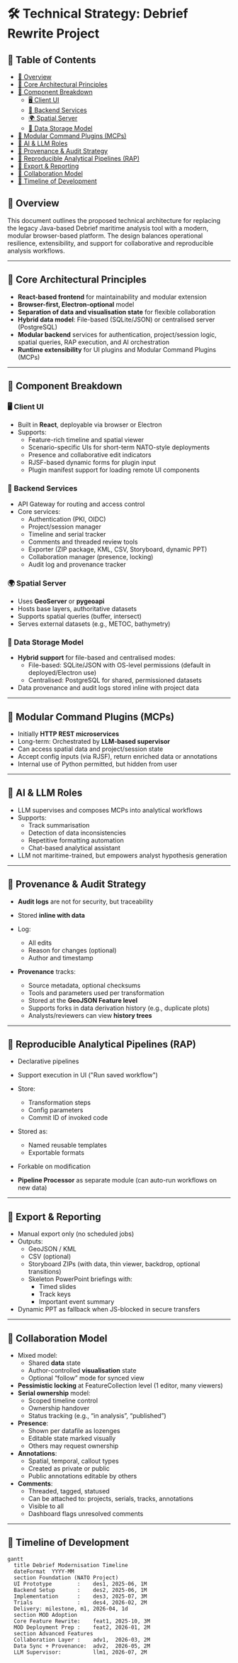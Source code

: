 # 🛠 Technical Strategy: Debrief Rewrite Project

## 📑 Table of Contents
- [🔹 Overview](#-overview)
- [🔹 Core Architectural Principles](#-core-architectural-principles)
- [🔹 Component Breakdown](#-component-breakdown)
  - [🖥 Client UI](#-client-ui)
  - [🧠 Backend Services](#-backend-services)
  - [🌍 Spatial Server](#-spatial-server)
  - [🔄 Data Storage Model](#-data-storage-model)
- [🔹 Modular Command Plugins (MCPs)](#-modular-command-plugins-mcps)
- [🔹 AI & LLM Roles](#-ai--llm-roles)
- [🔹 Provenance & Audit Strategy](#-provenance--audit-strategy)
- [🔹 Reproducible Analytical Pipelines (RAP)](#-reproducible-analytical-pipelines-rap)
- [🔹 Export & Reporting](#-export--reporting)
- [🔹 Collaboration Model](#-collaboration-model)
- [🔹 Timeline of Development](#-timeline-of-development)

## 🔹 Overview

This document outlines the proposed technical architecture for replacing the legacy Java-based Debrief maritime analysis tool with a modern, modular browser-based platform. The design balances operational resilience, extensibility, and support for collaborative and reproducible analysis workflows.

---

## 🔹 Core Architectural Principles

- **React-based frontend** for maintainability and modular extension
- **Browser-first, Electron-optional** model
- **Separation of data and visualisation state** for flexible collaboration
- **Hybrid data model**: File-based (SQLite/JSON) or centralised server (PostgreSQL)
- **Modular backend** services for authentication, project/session logic, spatial queries, RAP execution, and AI orchestration
- **Runtime extensibility** for UI plugins and Modular Command Plugins (MCPs)

---

## 🔹 Component Breakdown

### 🖥 Client UI
- Built in **React**, deployable via browser or Electron
- Supports:
  - Feature-rich timeline and spatial viewer
  - Scenario-specific UIs for short-term NATO-style deployments
  - Presence and collaborative edit indicators
  - RJSF-based dynamic forms for plugin input
  - Plugin manifest support for loading remote UI components

### 🧠 Backend Services
- API Gateway for routing and access control
- Core services:
  - Authentication (PKI, OIDC)
  - Project/session manager
  - Timeline and serial tracker
  - Comments and threaded review tools
  - Exporter (ZIP package, KML, CSV, Storyboard, dynamic PPT)
  - Collaboration manager (presence, locking)
  - Audit log and provenance tracker

### 🌍 Spatial Server
- Uses **GeoServer** or **pygeoapi**
- Hosts base layers, authoritative datasets
- Supports spatial queries (buffer, intersect)
- Serves external datasets (e.g., METOC, bathymetry)

### 🔄 Data Storage Model
- **Hybrid support** for file-based and centralised modes:
  - File-based: SQLite/JSON with OS-level permissions (default in deployed/Electron use)
  - Centralised: PostgreSQL for shared, permissioned datasets
- Data provenance and audit logs stored inline with project data

---

## 🔹 Modular Command Plugins (MCPs)

- Initially **HTTP REST microservices**
- Long-term: Orchestrated by **LLM-based supervisor**
- Can access spatial data and project/session state
- Accept config inputs (via RJSF), return enriched data or annotations
- Internal use of Python permitted, but hidden from user

---

## 🔹 AI & LLM Roles

- LLM supervises and composes MCPs into analytical workflows
- Supports:
  - Track summarisation
  - Detection of data inconsistencies
  - Repetitive formatting automation
  - Chat-based analytical assistant
- LLM not maritime-trained, but empowers analyst hypothesis generation

---

## 🔹 Provenance & Audit Strategy

- **Audit logs** are not for security, but traceability
- Stored **inline with data**
- Log:
  - All edits
  - Reason for changes (optional)
  - Author and timestamp

- **Provenance** tracks:
  - Source metadata, optional checksums
  - Tools and parameters used per transformation
  - Stored at the **GeoJSON Feature level**
  - Supports forks in data derivation history (e.g., duplicate plots)
  - Analysts/reviewers can view **history trees**

---

## 🔹 Reproducible Analytical Pipelines (RAP)

- Declarative pipelines
- Support execution in UI ("Run saved workflow")
- Store:
  - Transformation steps
  - Config parameters
  - Commit ID of invoked code

- Stored as:
  - Named reusable templates
  - Exportable formats
- Forkable on modification
- **Pipeline Processor** as separate module (can auto-run workflows on new data)

---

## 🔹 Export & Reporting

- Manual export only (no scheduled jobs)
- Outputs:
  - GeoJSON / KML
  - CSV (optional)
  - Storyboard ZIPs (with data, thin viewer, backdrop, optional transitions)
  - Skeleton PowerPoint briefings with:
    - Timed slides
    - Track keys
    - Important event summary
- Dynamic PPT as fallback when JS-blocked in secure transfers

---

## 🔹 Collaboration Model

- Mixed model:
  - Shared **data** state
  - Author-controlled **visualisation** state
  - Optional “follow” mode for synced view
- **Pessimistic locking** at FeatureCollection level (1 editor, many viewers)
- **Serial ownership** model:
  - Scoped timeline control
  - Ownership handover
  - Status tracking (e.g., “in analysis”, “published”)
- **Presence**:
  - Shown per datafile as lozenges
  - Editable state marked visually
  - Others may request ownership
- **Annotations**:
  - Spatial, temporal, callout types
  - Created as private or public
  - Public annotations editable by others
- **Comments**:
  - Threaded, tagged, statused
  - Can be attached to: projects, serials, tracks, annotations
  - Visible to all
  - Dashboard flags unresolved comments

---

## 🔹 Timeline of Development

```mermaid
gantt
  title Debrief Modernisation Timeline
  dateFormat  YYYY-MM
  section Foundation (NATO Project)
  UI Prototype        :    des1, 2025-06, 1M
  Backend Setup       :    des2, 2025-06, 1M
  Implementation      :    des3, 2025-07, 3M
  Trials              :    des4, 2026-02, 2M
  Delivery: milestone, m1, 2026-04, 1d
  section MOD Adoption
  Core Feature Rewrite:    feat1, 2025-10, 3M
  MOD Deployment Prep :    feat2, 2026-01, 2M
  section Advanced Features
  Collaboration Layer :    adv1,  2026-03, 2M
  Data Sync + Provenance:  adv2,  2026-05, 2M
  LLM Supervisor:          llm1, 2026-07, 2M